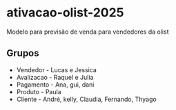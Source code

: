 # ativacao-olist-2025
Modelo para previsão de venda para vendedores da olist

## Grupos

- Vendedor   - Lucas e Jessica
- Avalizacao - Raquel e Julia
- Pagamento  - Ana, gui, dani
- Produto    - Paula
- Cliente    - André, kelly, Claudia, Fernando, Thyago